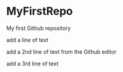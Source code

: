 # MyFirstRepo
My first Github repository

add a line of text

add a 2nd line of text from the Github editor

add a 3rd line of text